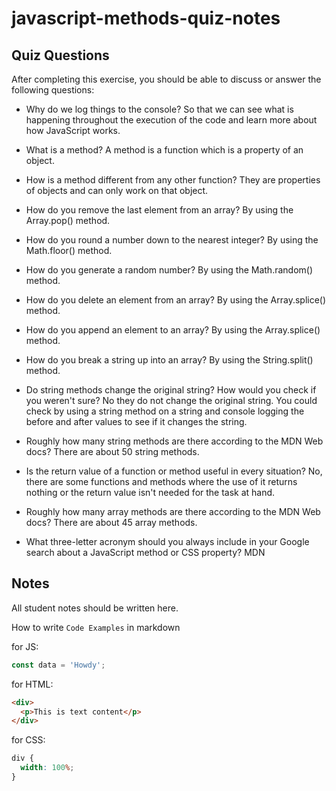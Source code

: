 # javascript-methods-quiz-notes

## Quiz Questions

After completing this exercise, you should be able to discuss or answer the following questions:

- Why do we log things to the console?
  So that we can see what is happening throughout the execution of the code and learn more about how
  JavaScript works.

- What is a method?
  A method is a function which is a property of an object.

- How is a method different from any other function?
  They are properties of objects and can only work on that object.

- How do you remove the last element from an array?
  By using the Array.pop() method.

- How do you round a number down to the nearest integer?
  By using the Math.floor() method.

- How do you generate a random number?
  By using the Math.random() method.

- How do you delete an element from an array?
  By using the Array.splice() method.

- How do you append an element to an array?
  By using the Array.splice() method.

- How do you break a string up into an array?
  By using the String.split() method.

- Do string methods change the original string? How would you check if you weren't sure?
  No they do not change the original string. You could check by using a string method on a string and console logging the before and after values to see if it changes the string.

- Roughly how many string methods are there according to the MDN Web docs?
  There are about 50 string methods.

- Is the return value of a function or method useful in every situation?
  No, there are some functions and methods where the use of it returns nothing or the return value isn't needed for the task at hand.

- Roughly how many array methods are there according to the MDN Web docs?
  There are about 45 array methods.

- What three-letter acronym should you always include in your Google search about a JavaScript method or CSS property?
  MDN

## Notes

All student notes should be written here.

How to write `Code Examples` in markdown

for JS:

```javascript
const data = 'Howdy';
```

for HTML:

```html
<div>
  <p>This is text content</p>
</div>
```

for CSS:

```css
div {
  width: 100%;
}
```
